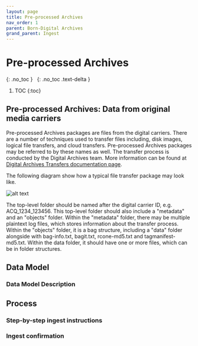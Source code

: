 ```yaml
---
layout: page
title: Pre-processed Archives
nav_order: 1
parent: Born-Digital Archives
grand_parent: Ingest
---
```


# Pre-processed Archives

{: .no_toc }
&nbsp;
{: .no_toc .text-delta }

1. TOC
{:toc}

## Pre-processed Archives: Data from original media carriers

Pre-processed Archives packages are files from the digital carriers. There are a number of techniques used to transfer files including,
disk images, logical file transfers, and cloud transfers. Pre-processed Archives packages may be referred to by these names as well.
The transfer process is conducted by the Digital Archives team.
More information can be found at [Digital Archives Transfers documentation page](https://nypl.github.io/digarch/transfers/transfers.html).

The following diagram show how a typical file transfer package may look like.

![alt text]({{site.baseurl}}/assets/img/bakeoff_DA_package_example_File_Transfer.svg "Diagram showing the file and folder structure of a
Pre-processed Archives package")

The top-level folder should be named after the digital carrier ID, e.g. ACQ_1234_123456.
This top-level folder should also include a "metadata" and an "objects" folder.
Within the "metadata" folder, there may be multiple plaintext log files, which stores information about the transfer process.
Within the "objects" folder, it is a bag structure, including a "data" folder alongside with bag-info.txt, bagit.txt, rcone-md5.txt and tagmanifest-md5.txt.
Within the data folder, it should have one or more files, which can be in folder structures.

## Data Model

### Data Model Description

## Process

### Step-by-step ingest instructions

### Ingest confirmation
